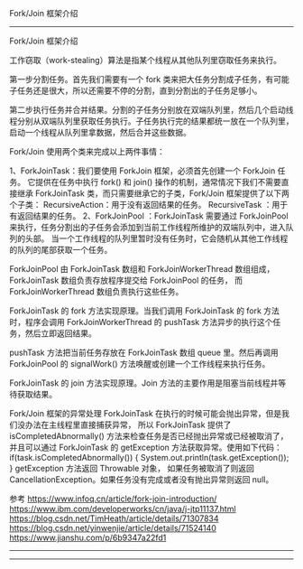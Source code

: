 Fork/Join 框架介绍




---------------------------------------------------------------------------------------------------------------------



Fork/Join 框架介绍


工作窃取（work-stealing）算法是指某个线程从其他队列里窃取任务来执行。


第一步分割任务。首先我们需要有一个 fork 类来把大任务分割成子任务，有可能子任务还是很大，所以还需要不停的分割，直到分割出的子任务足够小。

第二步执行任务并合并结果。分割的子任务分别放在双端队列里，然后几个启动线程分别从双端队列里获取任务执行。子任务执行完的结果都统一放在一个队列里，启动一个线程从队列里拿数据，然后合并这些数据。




Fork/Join 使用两个类来完成以上两件事情：

1、ForkJoinTask：我们要使用 ForkJoin 框架，必须首先创建一个 ForkJoin 任务。
它提供在任务中执行 fork() 和 join() 操作的机制，通常情况下我们不需要直接继承 ForkJoinTask 类，而只需要继承它的子类，Fork/Join 框架提供了以下两个子类：
    RecursiveAction：用于没有返回结果的任务。
    RecursiveTask ：用于有返回结果的任务。
2、ForkJoinPool ：ForkJoinTask 需要通过 ForkJoinPool 来执行，任务分割出的子任务会添加到当前工作线程所维护的双端队列中，进入队列的头部。
当一个工作线程的队列里暂时没有任务时，它会随机从其他工作线程的队列的尾部获取一个任务。


ForkJoinPool 由 ForkJoinTask 数组和 ForkJoinWorkerThread 数组组成，
ForkJoinTask 数组负责存放程序提交给 ForkJoinPool 的任务，
而 ForkJoinWorkerThread 数组负责执行这些任务。

ForkJoinTask 的 fork 方法实现原理。当我们调用 ForkJoinTask 的 fork 方法时，程序会调用 ForkJoinWorkerThread 的 pushTask 方法异步的执行这个任务，然后立即返回结果。

pushTask 方法把当前任务存放在 ForkJoinTask 数组 queue 里。然后再调用 ForkJoinPool 的 signalWork() 方法唤醒或创建一个工作线程来执行任务。

ForkJoinTask 的 join 方法实现原理。Join 方法的主要作用是阻塞当前线程并等待获取结果。



Fork/Join 框架的异常处理
ForkJoinTask 在执行的时候可能会抛出异常，但是我们没办法在主线程里直接捕获异常，
所以 ForkJoinTask 提供了 isCompletedAbnormally() 方法来检查任务是否已经抛出异常或已经被取消了，并且可以通过 ForkJoinTask 的 getException 方法获取异常。使用如下代码：
if(task.isCompletedAbnormally())
{
    System.out.println(task.getException());
}
getException 方法返回 Throwable 对象，
如果任务被取消了则返回 CancellationException。如果任务没有完成或者没有抛出异常则返回 null。



参考
https://www.infoq.cn/article/fork-join-introduction/
https://www.ibm.com/developerworks/cn/java/j-jtp11137.html
https://blog.csdn.net/TimHeath/article/details/71307834
https://blog.csdn.net/yinwenjie/article/details/71524140
https://www.jianshu.com/p/6b9347a22fd1


---------------------------------------------------------------------------------------------------------------------


---------------------------------------------------------------------------------------------------------------------

